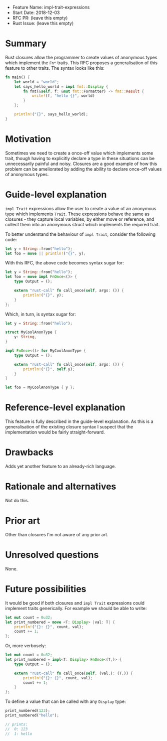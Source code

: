- Feature Name: impl-trait-expressions
- Start Date: 2018-12-03
- RFC PR: (leave this empty)
- Rust Issue: (leave this empty)

# Summary
[summary]: #summary

Rust closures allow the programmer to create values of anonymous types which
implement the `Fn*` traits. This RFC proposes a generalisation of this feature
to other traits. The syntax looks like this:

```rust
fn main() {
    let world = "world";
    let says_hello_world = impl fmt::Display {
        fn fmt(&self, f: &mut fmt::Formatter) -> fmt::Result {
            write!(f, "hello {}", world)
        }
    };

    println!("{}", says_hello_world);
}
```

# Motivation
[motivation]: #motivation

Sometimes we need to create a once-off value which implements some trait,
though having to explicitly declare a type in these situations can be
unnecessarily painful and noisy. Closures are a good example of how
this problem can be ameliorated by adding the ability to declare once-off
values of anonymous types.

# Guide-level explanation
[guide-level-explanation]: #guide-level-explanation

`impl Trait` expressions allow the user to create a value of an anonymous type which
implements `Trait`. These expressions behave the same as closures - they
capture local variables, by either move or reference, and collect them into an
anonymous struct which implements the required trait.

To better understand the behaviour of `impl Trait`, consider the following code:

```rust
let y = String::from("hello");
let foo = move || println!("{}", y);
```

With this RFC, the above code becomes syntax sugar for:

```rust
let y = String::from("hello");
let foo = move impl FnOnce<()> {
    type Output = ();

    extern "rust-call" fn call_once(self, args: ()) {
        println!("{}", y);
    }
};
```

Which, in turn, is syntax sugar for:

```rust
let y = String::from("hello");

struct MyCoolAnonType {
    y: String,
}

impl FnOnce<()> for MyCoolAnonType {
    type Output = ();

    extern "rust-call" fn call_once(self, args: ()) {
        println!("{}", self.y);
    }
}

let foo = MyCoolAnonType { y };
```

# Reference-level explanation
[reference-level-explanation]: #reference-level-explanation

This feature is fully described in the guide-level explanation. As this is a
generalisation of the existing closure syntax I suspect that the implementation
would be fairly straight-forward.

# Drawbacks
[drawbacks]: #drawbacks

Adds yet another feature to an already-rich language.

# Rationale and alternatives
[rationale-and-alternatives]: #rationale-and-alternatives

Not do this.

# Prior art
[prior-art]: #prior-art

Other than closures I'm not aware of any prior art.

# Unresolved questions
[unresolved-questions]: #unresolved-questions

None.

# Future possibilities
[future-possibilities]: #future-possibilities

It would be good if both closures and `impl Trait` expressions could implement
traits generically. For example we should be able to write:

```rust
let mut count = 0u32;
let print_numbered = move <T: Display> |val: T| {
    println!("{}: {}", count, val);
    count += 1;
};
```

Or, more verbosely:

```rust
let mut count = 0u32;
let print_numbered = impl<T: Display> FnOnce<(T,)> {
    type Output = ();

    extern "rust-call" fn call_once(self, (val,): (T,)) {
        println!("{}: {}", count, val);
        count += 1;
    }
};
```

To define a value that can be called with any `Display` type:

```rust
print_numbered(123);
print_numbered("hello");

// prints:
//  0: 123
//  1: hello
```

